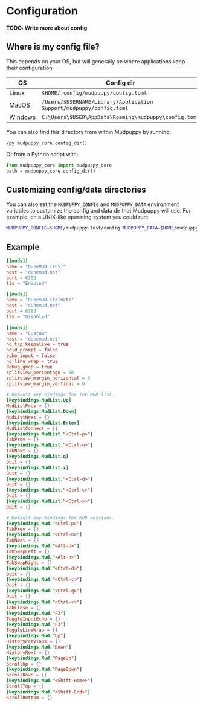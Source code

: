 # Configuration

**TODO: Write more about config**

## Where is my config file?

This depends on your OS, but will generally be where applications keep their
configuration:

| OS      | Config dir                                                           |
|---------|----------------------------------------------------------------------|
| Linux   | `$HOME/.config/mudpuppy/config.toml`                                 |
| MacOS   | `/Users/$USERNAME/Library/Application Support/mudpuppy/config.toml`  |
| Windows | `C:\Users\$USER\AppData\Roaming\mudpuppy\config.toml`                |

You can also find this directory from within Mudpuppy by running:

```
/py mudpuppy_core.config_dir()
```

Or from a Python script with:

```python
from mudpuppy_core import mudpuppy_core
path = mudpuppy_core.config_dir()
```

## Customizing config/data directories

You can also set the `MUDPUPPY_CONFIG` and `MUDPUPPY_DATA` environment variables
to customize the config and data dir that Mudpuppy will use. For example, on
a UNIX-like operating system you could run:

```bash
MUDPUPPY_CONFIG=$HOME/mudpuppy-test/config MUDPUPPY_DATA=$HOME/mudpuppy-test/data mudpuppy
```

## Example

```toml
[[muds]]
name = "DuneMUD (TLS)"
host = "dunemud.net"
port = 6788
tls = "Enabled"

[[muds]]
name = "DunemUD (Telnet)"
host = "dunemud.net"
port = 6789
tls = "Disabled"

[[muds]]
name = "Custom"
host = "dunemud.net"
no_tcp_keepalive = true
hold_prompt = false
echo_input = false
no_line_wrap = true
debug_gmcp = true
splitview_percentage = 50
splitview_margin_horizontal = 0
splitview_margin_vertical = 0

# Default key bindings for the MUD list.
[keybindings.MudList.Up]
MudListPrev = {}
[keybindings.MudList.Down]
MudListNext = {}
[keybindings.MudList.Enter]
MudListConnect = {}
[keybindings.MudList."<Ctrl-p>"]
TabPrev = {}
[keybindings.MudList."<Ctrl-n>"]
TabNext = {}
[keybindings.MudList.q]
Quit = {}
[keybindings.MudList.x]
Quit = {}
[keybindings.MudList."<Ctrl-d>"]
Quit = {}
[keybindings.MudList."<Ctrl-c>"]
Quit = {}
[keybindings.MudList."<Ctrl-x>"]
Quit = {}

# Default key bindings for MUD sessions.
[keybindings.Mud."<Ctrl-p>"]
TabPrev = {}
[keybindings.Mud."<Ctrl-n>"]
TabNext = {}
[keybindings.Mud."<Alt-p>"]
TabSwapLeft = {}
[keybindings.Mud."<Alt-n>"]
TabSwapRight = {}
[keybindings.Mud."<Ctrl-d>"]
Quit = {}
[keybindings.Mud."<Ctrl-c>"]
Quit = {}
[keybindings.Mud."<Ctrl-q>"]
Quit = {}
[keybindings.Mud."<Ctrl-x>"]
TabClose = {}
[keybindings.Mud."F2"]
ToggleInputEcho = {}
[keybindings.Mud."F3"]
ToggleLineWrap = {}
[keybindings.Mud."Up"]
HistoryPrevious = {}
[keybindings.Mud."Down"]
HistoryNext = {}
[keybindings.Mud."PageUp"]
ScrollUp = {}
[keybindings.Mud."PageDown"]
ScrollDown = {}
[keybindings.Mud."<Shift-Home>"]
ScrollTop = {}
[keybindings.Mud."<Shift-End>"]
ScrollBottom = {}
```
